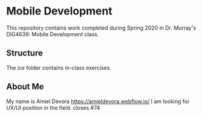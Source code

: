 # Mobile Development
This repository contains work completed during Spring 2020 in Dr. Murray's DIG4639: Mobile Development class.

## Structure
The *ice* folder contains in-class exercises. 

## About Me
My name is Amiel Devora https://amieldevora.webflow.io/
I am looking for UX/UI position in the field. 
closes #74
